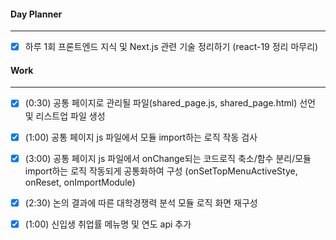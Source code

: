 

#### Day Planner
---
- [x] 하루 1회 프론트엔드 지식 및 Next.js 관련 기술 정리하기 (react-19 정리 마무리)


#### Work
---
- [x] (0:30) 공통 페이지로 관리될 파일(shared_page.js, shared_page.html) 선언 및 리스트업 파일 생성
- [x] (1:00) 공통 페이지 js 파일에서 모듈 import하는 로직 작동 검사
- [x] (3:00) 공통 페이지 js 파일에서 onChange되는 코드로직 축소/함수 분리/모듈 import하는 로직 작동되게 공통화하여 구성 (onSetTopMenuActiveStye, onReset, onImportModule)
- [x] (2:30) 논의 결과에 따른 대학경쟁력 분석 모듈 로직 화면 재구성
- [x] (1:00) 신입생 취업률 메뉴명 및 연도 api 추가

